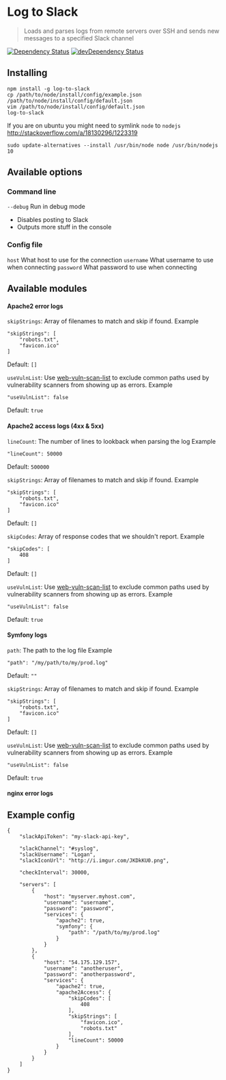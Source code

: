 # Log to Slack

> Loads and parses logs from remote servers over SSH and sends new messages to a specified Slack channel

[![Dependency Status](https://david-dm.org/kokarn/log-to-slack.svg?theme=shields.io&style=flat)](https://david-dm.org/kokarn/log-to-slack)
[![devDependency Status](https://david-dm.org/kokarn/log-to-slack/dev-status.svg?theme=shields.io&style=flat)](https://david-dm.org/kokarn/log-to-slack#info=devDependencies)

## Installing

```shell
npm install -g log-to-slack
cp /path/to/node/install/config/example.json /path/to/node/install/config/default.json
vim /path/to/node/install/config/default.json
log-to-slack
```
If you are on ubuntu you might need to symlink ```node``` to ```nodejs```
http://stackoverflow.com/a/18130296/1223319
```shell
sudo update-alternatives --install /usr/bin/node node /usr/bin/nodejs 10
```

## Available options

### Command line
```--debug``` Run in debug mode
* Disables posting to Slack
* Outputs more stuff in the console

### Config file

```host``` What host to use for the connection
```username``` What username to use when connecting
```password``` What password to use when connecting

## Available modules
#### Apache2 error logs

```skipStrings```: Array of filenames to match and skip if found.
Example
```
"skipStrings": [
    "robots.txt",
    "favicon.ico"
]
```
Default: ```[]```

```useVulnList```: Use [web-vuln-scan-list](https://github.com/kokarn/web-vuln-scan-list) to exclude common paths used by vulnerability scanners from showing up as errors.
Example
```
"useVulnList": false
```
Default: ```true```

#### Apache2 access logs (4xx & 5xx)

```lineCount```: The number of lines to lookback when parsing the log
Example
```
"lineCount": 50000
```
Default: ```500000```

```skipStrings```: Array of filenames to match and skip if found.
Example
```
"skipStrings": [
    "robots.txt",
    "favicon.ico"
]
```
Default: ```[]```

```skipCodes```: Array of response codes that we shouldn't report.
Example
```
"skipCodes": [
    408
]
```
Default: ```[]```

```useVulnList```: Use [web-vuln-scan-list](https://github.com/kokarn/web-vuln-scan-list) to exclude common paths used by vulnerability scanners from showing up as errors.
Example
```
"useVulnList": false
```
Default: ```true```

#### Symfony logs
```path```: The path to the log file
Example
```
"path": "/my/path/to/my/prod.log"
```
Default: ```""```

```skipStrings```: Array of filenames to match and skip if found.
Example
```
"skipStrings": [
    "robots.txt",
    "favicon.ico"
]
```
Default: ```[]```

```useVulnList```: Use [web-vuln-scan-list](https://github.com/kokarn/web-vuln-scan-list) to exclude common paths used by vulnerability scanners from showing up as errors.
Example
```
"useVulnList": false
```
Default: ```true```

#### nginx error logs

## Example config
```
{
    "slackApiToken": "my-slack-api-key",

    "slackChannel": "#syslog",
    "slackUsername": "Logan",
    "slackIconUrl": "http://i.imgur.com/JKDkKU0.png",

    "checkInterval": 30000,

    "servers": [
        {
            "host": "myserver.myhost.com",
            "username": "username",
            "password": "password",
            "services": {
                "apache2": true,
                "symfony": {
                    "path": "/path/to/my/prod.log"
                }
            }
        },
        {
            "host": "54.175.129.157",
            "username": "anotheruser",
            "password": "anotherpassword",
            "services": {
                "apache2": true,
                "apache2Access": {
                    "skipCodes": [
                        408
                    ],
                    "skipStrings": [
                        "favicon.ico",
                        "robots.txt"
                    ],
                    "lineCount": 50000
                }
            }
        }
    ]
}
```
